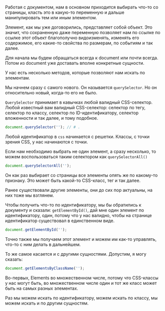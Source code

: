 Работая с документом, нам в основном
приходится выбирать что-то со страницы, класть это в какую-то переменную и дальше манипулировать тем или иным элементом.

Элемент, как мы уже договорились, представляет собой объект. Это значит, что сохраненную
даже переменную позволяет нам по ссылке по ссылке этот объект благополучно видоизменять, изменять его содержимое, его какие-то свойства по размерам, по событиям и так далее.

Для начала мы будем обращаться всегда к document или почти всегда. Потом из document уже доставать вполне конкретные сущности.

У нас есть несколько методов, которые
позволяют нам искать по элементам. 

Мы начнем сразу с самого нового. Он называется `querySelector`. Но он относительно новый,
когда-то его не было. 

`QuerySelector` принимает в кавычках
любой валидный CSS-селектор. Любой известный вам валидный CSS-селектор: селектор по тегу, селектор по классу, селектор по ID-идентификатору, селектор вложенности и так далее, и тому подобное.
```js
document.querySelector(''); // # .
```

Любой идентификатор в `css` начинается с решетки.
Классы, с точки зрения CSS, у нас начинаются с точки.

Если нам необходимо выбрать не один элемент, а сразу несколько, то можем воспользоваться таким селектором как `querySelectorAll()`
```js
document.querySelectorAll('');
```
Он как раз выбирает со страницы все элементы 
опять же по какому-то признаку. Это может быть какой-то CSS-класс, тег и так далее.

Ранее существовали другие элементы,
они до сих пор актуальны, на них тоже мы взглянем.

Чтобы получить что-то по идентификатору, мы бы обратились к документу и сказали: `getElementById()`, дай мне один элемент по идентификатору, один, потому что у нас валидно, чтобы на странице идентификатор
существовал в единственном виде. 
```js
document.getElementById(''); 
```
Точно также мы получаем этот элемент и можем им как-то управлять, что-то с ним делать в дальнейшем.

То же самое касается и с другими сущностями. 
Допустим, я могу сказать: 
```js
document.getElementsByClassName('');
```
Во-первых, Elements во множественном числе, потому что CSS-классы у нас могут быть, во множественном числе один и тот же
класс может быть на самых разных элементах.

Раз мы можем искать по идентификатору,
можем искать по классу, мы можем искать
и по другим сущностям.

